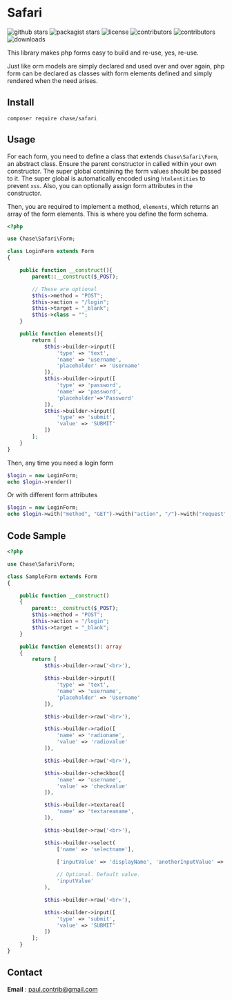 # Safari
![github stars](https://img.shields.io/github/stars/phrenotype/safari?style=social)
![packagist stars](https://img.shields.io/packagist/stars/chase/safari)
![license](https://img.shields.io/github/license/phrenotype/safari)
![contributors](https://img.shields.io/github/contributors/phrenotype/safari)
![contributors](https://img.shields.io/github/languages/code-size/phrenotype/safari)
![downloads](https://img.shields.io/packagist/dm/chase/safari)  

This library makes php forms easy to build and re-use, yes, re-use.  

Just like orm models are simply declared and used over and over again, php form can be declared as classes with form elements defined and simply rendered when the need arises.

## Install  
`composer require chase/safari`  

## Usage

For each form, you need to define a class that extends `Chase\Safari\Form`, an abstract class. Ensure the parent constructor in called within your own constructor. The super global containing the form values should be passed to it. The super global is automatically encoded using `htmlentities` to prevent `xss`. Also, you can optionally assign form attributes in the constructor.

Then, you are required to implement a method, `elements`, which returns an array of the form elements. This is where you define the form schema.

```php
<?php

use Chase\Safari\Form;

class LoginForm extends Form
{

    public function __construct(){
        parent::__construct($_POST);

        // These are optional
        $this->method = "POST";
        $this->action = "/login";
        $this->target = "_blank";
        $this->class = "";
    }

    public function elements(){
        return [
            $this->builder->input([
                'type' => 'text',
                'name' => 'username',                
                'placeholder' => 'Username'
            ]),
            $this->builder->input([
                'type' => 'password',
                'name' => 'password',
                'placeholder'=>'Password'                
            ]),
            $this->builder->input([
                'type' => 'submit',
                'value' => 'SUBMIT'
            ])
        ];
    }
}

```

Then, any time you need a login form  

```php
$login = new LoginForm;
echo $login->render()
```  

Or with different form attributes  

```php
$login = new LoginForm;
echo $login->with("method", "GET")->with("action", "/")->with("request", $_GET)->render()
```

## Code Sample
```php
<?php

use Chase\Safari\Form;

class SampleForm extends Form
{

    public function __construct()
    {
        parent::__construct($_POST);
        $this->method = "POST";
        $this->action = "/login";
        $this->target = "_blank";
    }

    public function elements(): array
    {
        return [
            $this->builder->raw('<br>'),

            $this->builder->input([
                'type' => 'text',
                'name' => 'username',
                'placeholder' => 'Username'
            ]),

            $this->builder->raw('<br>'),

            $this->builder->radio([
                'name' => 'radioname',
                'value' => 'radiovalue'
            ]),

            $this->builder->raw('<br>'),

            $this->builder->checkbox([
                'name' => 'username',
                'value' => 'checkvalue'
            ]),

            $this->builder->textarea([
                'name' => 'textareaname',
            ]),

            $this->builder->raw('<br>'),

            $this->builder->select(
                ['name' => 'selectname'],
                
                ['inputValue' => 'displayName', 'anotherInputValue' => 'displayName'],

                // Optional. Default value.
                'inputValue'
            ),

            $this->builder->raw('<br>'),

            $this->builder->input([
                'type' => 'submit',
                'value' => 'SUBMIT'
            ])
        ];
    }
}
```


## Contact  
**Email** : paul.contrib@gmail.com

